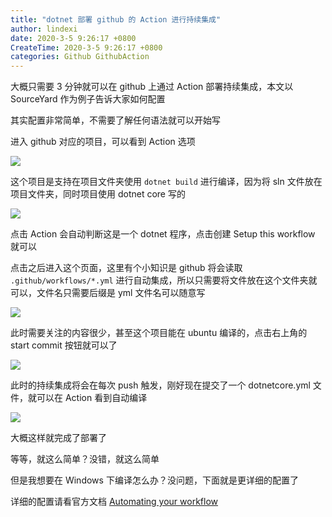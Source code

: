 ```yaml
---
title: "dotnet 部署 github 的 Action 进行持续集成"
author: lindexi
date: 2020-3-5 9:26:17 +0800
CreateTime: 2020-3-5 9:26:17 +0800
categories: Github GithubAction
---
```


大概只需要 3 分钟就可以在 github 上通过 Action 部署持续集成，本文以 SourceYard 作为例子告诉大家如何配置

<!--more-->


<!-- 发布 -->

<!-- 标签：Github，GithubAction -->

其实配置非常简单，不需要了解任何语法就可以开始写

进入 github 对应的项目，可以看到 Action 选项

<!-- ![](image/dotnet 部署 github 的 Action 进行持续集成/dotnet 部署 github 的 Action 进行持续集成0.png) -->

![](http://image.acmx.xyz/lindexi%2F2019127115829639)

这个项目是支持在项目文件夹使用 `dotnet build` 进行编译，因为将 sln 文件放在项目文件夹，同时项目使用 dotnet core 写的

<!-- ![](image/dotnet 部署 github 的 Action 进行持续集成/dotnet 部署 github 的 Action 进行持续集成1.png) -->

![](http://image.acmx.xyz/lindexi%2F20191271205944)

点击 Action 会自动判断这是一个 dotnet 程序，点击创建 Setup this workflow 就可以

点击之后进入这个页面，这里有个小知识是 github 将会读取 `.github/workflows/*.yml` 进行自动集成，所以只需要将文件放在这个文件夹就可以，文件名只需要后缀是 yml 文件名可以随意写

<!-- ![](image/dotnet 部署 github 的 Action 进行持续集成/dotnet 部署 github 的 Action 进行持续集成2.png) -->

![](http://image.acmx.xyz/lindexi%2F201912712115755)

此时需要关注的内容很少，甚至这个项目能在 ubuntu 编译的，点击右上角的 start commit 按钮就可以了

<!-- ![](image/dotnet 部署 github 的 Action 进行持续集成/dotnet 部署 github 的 Action 进行持续集成3.png) -->

![](http://image.acmx.xyz/lindexi%2F20191271232516)

此时的持续集成将会在每次 push 触发，刚好现在提交了一个 dotnetcore.yml 文件，就可以在 Action 看到自动编译

<!-- ![](image/dotnet 部署 github 的 Action 进行持续集成/dotnet 部署 github 的 Action 进行持续集成4.png) -->

![](http://image.acmx.xyz/lindexi%2F201912712412415)

大概这样就完成了部署了

等等，就这么简单？没错，就这么简单

但是我想要在 Windows 下编译怎么办？没问题，下面就是更详细的配置了

详细的配置请看官方文档 [Automating your workflow](https://help.github.com/cn/actions/automating-your-workflow-with-github-actions/getting-started-with-github-actions )

